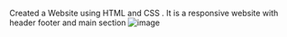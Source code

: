 Created a Website using HTML and CSS .
It is a responsive website with header footer and main section 
![image](https://github.com/user-attachments/assets/51cd1838-d7ed-4451-804e-d14a64ae83f7)
